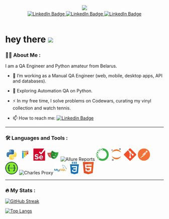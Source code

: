 <div id="header" align="center">
  <img src="https://i.giphy.com/media/v1.Y2lkPTc5MGI3NjExamJwdjl2YmZvZnptb3Q1aWtid2IzeDM3M3dlOHNncTFnbzI4eGhwdyZlcD12MV9pbnRlcm5hbF9naWZfYnlfaWQmY3Q9cw/QWawolwel5mTnhJ9gH/giphy.gif" width="150"/>
</div>
<div id="badges" align="center">
  <a href="https://www.linkedin.com/in/arinartsymenia/">
    <img src="https://img.shields.io/badge/LinkedIn-blue?style=for-the-badge&logo=linkedin&logoColor=white" alt="LinkedIn Badge"/>
  </a>
  <a href="https://www.instagram.com/arnrtx/">
    <img src="https://img.shields.io/badge/Instagram-E4405F?style=for-the-badge&logo=instagram&logoColor=white" alt="LinkedIn Badge"/>
  </a>
  <a href="https://t.me/arinartsx">
    <img src="https://img.shields.io/badge/Telegram-blue?logo=telegram&logoColor=white&style=for-the-badge" alt="LinkedIn Badge"/>
  </a>
</div>
<div align="center">
  <img src="https://komarev.com/ghpvc/?username=arnrtx&style=flat-square&color=blue" alt=""/>
</div>
<h1>
  hey there
  <img src="https://media.giphy.com/media/hvRJCLFzcasrR4ia7z/giphy.gif" width="30px"/>
</h1>

### :woman_technologist: About Me :

I am a QA Engineer and Python amateur from Belarus.

- :telescope: I’m working as a Manual QA Engineer (web, mobile, desktop apps, API and databases).

- :seedling: Exploring Automation QA on Python.

- :zap: In my free time, I solve problems on Codewars, curating my vinyl collection and watch tennis.

- :mailbox: How to reach me: [![Linkedin Badge](https://img.shields.io/badge/-arinartsymenia-blue?style=flat&logo=Linkedin&logoColor=white)](https://www.linkedin.com/in/arinartsymenia/)
---
### :hammer_and_wrench: Languages and Tools :

<div>
  <img src="https://github.com/devicons/devicon/blob/master/icons/python/python-original.svg" title="Python" alt="Python" width="40" height="40"/>
  <img src="https://github.com/devicons/devicon/blob/master/icons/pytest/pytest-original.svg" title="Pytest" alt="Pytest" width="40" height="40"/>
  <img src="https://github.com/devicons/devicon/blob/master/icons/selenium/selenium-original.svg" title="Selenium" alt="Selenium" width="40" height="40"/>
  <img src="https://github.com/devicons/devicon/blob/master/icons/playwright/playwright-original.svg" title="Playwright" alt="Playwright" width="40" height="40"/>
  <img src="https://i.ibb.co/kK6pf7D/images-removebg-preview.png" title="Allure Reports" alt="Allure Reports" width="40" height="40"/>
  <img src="https://github.com/devicons/devicon/blob/master/icons/anaconda/anaconda-original.svg" title="Anaconda" alt="Anaconda" width="40" height="40"/>
  <img src="https://github.com/devicons/devicon/blob/master/icons/jupyter/jupyter-original.svg" title="Jupyter" alt="Jupyter" width="40" height="40"/>
  <img src="https://github.com/devicons/devicon/blob/master/icons/git/git-original.svg" title="Git" alt="Git" width="40" height="40"/>
  <img src="https://github.com/devicons/devicon/blob/master/icons/postman/postman-original.svg" title="Postman" alt="Postman" width="40" height="40"/>
  <img src="https://github.com/devicons/devicon/blob/master/icons/swagger/swagger-original.svg" title="Swagger" alt="Swagger" width="40" height="40"/>
  <img src="https://static-00.iconduck.com/assets.00/charles-proxy-icon-2028x2048-ce809oty.png" title="Charles Proxy" alt="Charles Proxy" width="40" height="40"/>
  <img src="https://github.com/devicons/devicon/blob/master/icons/mysql/mysql-original-wordmark.svg" title="MySQL"  alt="MySQL" width="40" height="40"/>
  <img src="https://github.com/devicons/devicon/blob/master/icons/css3/css3-plain-wordmark.svg"  title="CSS3" alt="CSS" width="40" height="40"/>
  <img src="https://github.com/devicons/devicon/blob/master/icons/html5/html5-original.svg" title="HTML5" alt="HTML" width="40" height="40"/>
</div>

---

### :fire: My Stats :

[![GitHub Streak](http://github-readme-streak-stats.herokuapp.com?user=arnrtx&theme=dark&background=000000)](https://git.io/streak-stats)

[![Top Langs](https://github-readme-stats.vercel.app/api/top-langs/?username=arnrtx&layout=compact&theme=vision-friendly-dark)](https://github.com/anuraghazra/github-readme-stats)
